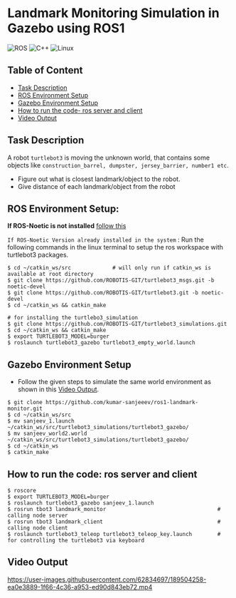 # Landmark Monitoring Simulation in Gazebo using ROS1      
![ROS](https://img.shields.io/badge/ros-%230A0FF9.svg?style=for-the-badge&logo=ros&logoColor=white) ![C++](https://img.shields.io/badge/c++-%2300599C.svg?style=for-the-badge&logo=c%2B%2B&logoColor=white)	![Linux](https://img.shields.io/badge/Linux-FCC624?style=for-the-badge&logo=linux&logoColor=black)

## Table of Content
* [Task Description](#task-description)
* [ROS Environment Setup](#ros-environment-setup)
* [Gazebo Environment Setup](#gazebo-environment-setup)
* [How to run the code- ros server and client](#how-to-run-the-code-ros-server-and-client)
* [Video Output](#video-output)

## Task Description
A robot `turtlebot3` is moving the unknown world, that contains some objects like `construction_barrel, dumpster, jersey_barrier, number1 etc`.
- Figure out what is closest landmark/object to the robot.
- Give distance of each landmark/object from the robot

## ROS Environment Setup:
**If ROS-Noetic is not installed** [follow this](http://wiki.ros.org/noetic/Installation/Ubuntu)

`If ROS-Noetic Version already installed in the system` : Run the following commands in the linux terminal to setup the ros workspace with turtlebot3 packages.
```shell
$ cd ~/catkin_ws/src             # will only run if catkin_ws is available at root directory
$ git clone https://github.com/ROBOTIS-GIT/turtlebot3_msgs.git -b noetic-devel
$ git clone https://github.com/ROBOTIS-GIT/turtlebot3.git -b noetic-devel
$ cd ~/catkin_ws && catkin_make

# for installing the turtlebo3_simulation
$ git clone https://github.com/ROBOTIS-GIT/turtlebot3_simulations.git
$ cd ~/catkin_ws && catkin_make
$ export TURTLEBOT3_MODEL=burger
$ roslaunch turtlebot3_gazebo turtlebot3_empty_world.launch
```
## Gazebo Environment Setup
- Follow the given steps to simulate the same world environment as shown in this [Video Output](#video-output).
```shell
$ git clone https://github.com/kumar-sanjeeev/ros1-landmark-monitor.git
$ cd ~/catkin_ws/src
$ mv sanjeev_1.launch ~/catkin_ws/src/turtlebot3_simulations/turtlebot3_gazebo/
$ mv sanjeev_world2.world ~/catkin_ws/src/turtlebot3_simulations/turtlebot3_gazebo/
$ cd ~/catkin_ws
$ catkin_make
```
## How to run the code: ros server and client
```shell
$ roscore
$ export TURTLEBOT3_MODEL=burger
$ roslaunch turtlebot3_gazebo sanjeev_1.launch
$ rosrun tbot3 landmark_monitor                                   # calling node server
$ rosrun tbot3 landmark_client                                    # calling node client
$ roslaunch turtlebot3_teleop turtlebot3_teleop_key.launch        # for controlling the turtlebot3 via keyboard
```
## Video Output
https://user-images.githubusercontent.com/62834697/189504258-ea0e3889-1f66-4c36-a953-ed90d843eb72.mp4

